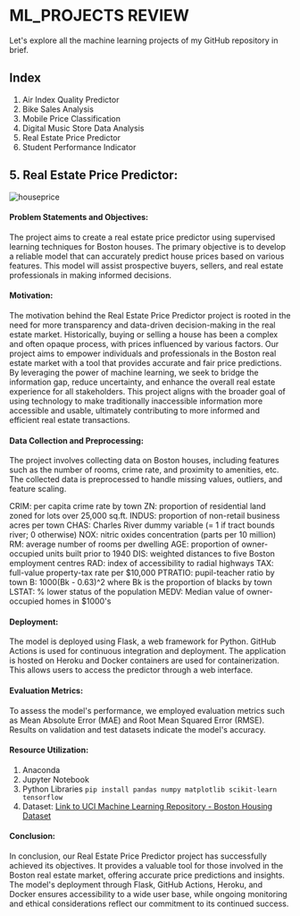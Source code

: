 # ML_PROJECTS REVIEW

Let's explore all the machine learning projects of my GitHub repository in brief.

## Index

1. Air Index Quality Predictor
2. Bike Sales Analysis
3. Mobile Price Classification
4. Digital Music Store Data Analysis
5. Real Estate Price Predictor
6. Student Performance Indicator


## 5. Real Estate Price Predictor:
![houseprice](https://github.com/Kaveeri16/ML_Projects/assets/139801912/6efe85eb-d960-4b4f-ab60-b0f732a6a8d5)



#### Problem Statements and Objectives:
The project aims to create a real estate price predictor using supervised learning techniques for Boston houses. The primary objective is to develop a reliable model that can accurately predict house prices based on various features. This model will assist prospective buyers, sellers, and real estate professionals in making informed decisions.

#### Motivation:
The motivation behind the Real Estate Price Predictor project is rooted in the need for more transparency and data-driven decision-making in the real estate market. Historically, buying or selling a house has been a complex and often opaque process, with prices influenced by various factors. Our project aims to empower individuals and professionals in the Boston real estate market with a tool that provides accurate and fair price predictions. By leveraging the power of machine learning, we seek to bridge the information gap, reduce uncertainty, and enhance the overall real estate experience for all stakeholders. This project aligns with the broader goal of using technology to make traditionally inaccessible information more accessible and usable, ultimately contributing to more informed and efficient real estate transactions.

#### Data Collection and Preprocessing:
 The project involves collecting data on Boston houses, including features such as the number of rooms, crime rate, and proximity to amenities, etc. The collected data is preprocessed to handle missing values, outliers, and feature scaling.

CRIM: per capita crime rate by town
ZN: proportion of residential land zoned for lots over 25,000 sq.ft.
INDUS: proportion of non-retail business acres per town
CHAS: Charles River dummy variable (= 1 if tract bounds river; 0 otherwise)
NOX: nitric oxides concentration (parts per 10 million)
RM: average number of rooms per dwelling
AGE: proportion of owner-occupied units built prior to 1940
DIS: weighted distances to five Boston employment centres
RAD: index of accessibility to radial highways
TAX: full-value property-tax rate per $10,000
PTRATIO: pupil-teacher ratio by town
B: 1000(Bk - 0.63)^2 where Bk is the proportion of blacks by town
LSTAT: % lower status of the population
MEDV: Median value of owner-occupied homes in $1000's 

#### Deployment: 
The model is deployed using Flask, a web framework for Python. GitHub Actions is used for continuous integration and deployment. The application is hosted on Heroku and Docker containers are used for containerization. This allows users to access the predictor through a web interface.

#### Evaluation Metrics:
To assess the model's performance, we employed evaluation metrics such as Mean Absolute Error (MAE) and Root Mean Squared Error (RMSE). Results on validation and test datasets indicate the model's accuracy.

#### Resource Utilization:
1. Anaconda
2. Jupyter Notebook
3. Python Libraries
```pip install pandas numpy matplotlib scikit-learn tensorflow```
4. Dataset: [Link to UCI Machine Learning Repository - Boston Housing Dataset](https://archive.ics.uci.edu/ml/machine-learning-databases/housing/)


#### Conclusion:
In conclusion, our Real Estate Price Predictor project has successfully achieved its objectives. It provides a valuable tool for those involved in the Boston real estate market, offering accurate price predictions and insights. The model's deployment through Flask, GitHub Actions, Heroku, and Docker ensures accessibility to a wide user base, while ongoing monitoring and ethical considerations reflect our commitment to its continued success.


